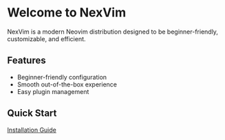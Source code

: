 # Welcome to NexVim

NexVim is a modern Neovim distribution designed to be beginner-friendly, customizable, and efficient.

## Features
- Beginner-friendly configuration
- Smooth out-of-the-box experience
- Easy plugin management

## Quick Start
[Installation Guide](installation.md)
